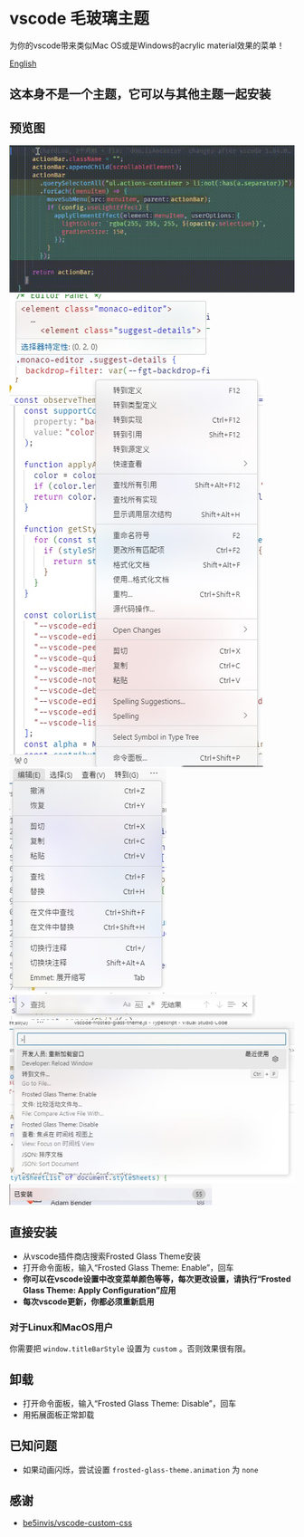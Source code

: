 # vscode 毛玻璃主题
为你的vscode带来类似Mac OS或是Windows的acrylic material效果的菜单！

[English](README.md)
## 这本身不是一个主题，它可以与其他主题一起安装
## 预览图
![Animation](image/Animation.gif) \
![CodeHover](image/CodeHover.jpg) \
![ContextMenu](image/ContextMenu.jpg) \
![MenuBar](image/MenuBar.jpg) \
![SearchBar](image/SearchBar.jpg) \
![CommandPanel](image/CommandPanel.jpg) \
![PanelHeader](image/PanelHeader.jpg)
## 直接安装
* 从vscode插件商店搜索Frosted Glass Theme安装
* 打开命令面板，输入“Frosted Glass Theme: Enable”，回车
* **你可以在vscode设置中改变菜单颜色等等，每次更改设置，请执行“Frosted Glass Theme: Apply Configuration”应用**
* **每次vscode更新，你都必须重新启用**
### 对于Linux和MacOS用户
你需要把 `window.titleBarStyle` 设置为 `custom` 。否则效果很有限。
## 卸载
* 打开命令面板，输入“Frosted Glass Theme: Disable”，回车
* 用拓展面板正常卸载
## 已知问题
* 如果动画闪烁，尝试设置 `frosted-glass-theme.animation` 为 `none`
## 感谢
* [be5invis/vscode-custom-css](https://github.com/be5invis/vscode-custom-css)